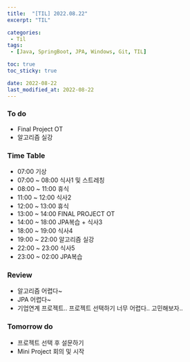 ```yaml
---
title:  "[TIL] 2022.08.22"
excerpt: "TIL"

categories:
 - Til
tags:
 - [Java, SpringBoot, JPA, Windows, Git, TIL]

toc: true
toc_sticky: true

date: 2022-08-22
last_modified_at: 2022-08-22
---
```



### To do
- Final Project OT
- 알고리즘 실강


### Time Table
- 07:00 기상
- 07:00 ~ 08:00 식사1 및 스트레칭
- 08:00 ~ 11:00 휴식
- 11:00 ~ 12:00 식사2 
- 12:00 ~ 13:00 휴식
- 13:00 ~ 14:00 FINAL PROJECT OT
- 14:00 ~ 18:00 JPA복습 + 식사3
- 18:00 ~ 19:00 식사4
- 19:00 ~ 22:00 알고리즘 실강
- 22:00 ~ 23:00 식사5
- 23:00 ~ 02:00 JPA복습


### Review
- 알고리즘 어렵다~
- JPA 어렵다~
- 기업연계 프로젝트.. 프로젝트 선택하기 너무 어렵다.. 고민해보자..

### Tomorrow do
- 프로젝트 선택 후 설문하기
- Mini Project 회의 및 시작